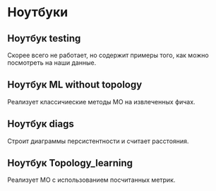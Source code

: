# Ноутбуки

## Ноутбук testing 

Скорее всего не работает, но содержит примеры того, как можно посмотреть на 
наши данные.

## Ноутбук ML without topology

Реализует классичиеские методы МО на извлеченных фичах. 

## Ноутбук diags 

Строит диаграммы персистентности и считает расстояния.

## Ноутбук Topology_learning

Реализует МО с использованием посчитанных метрик.

